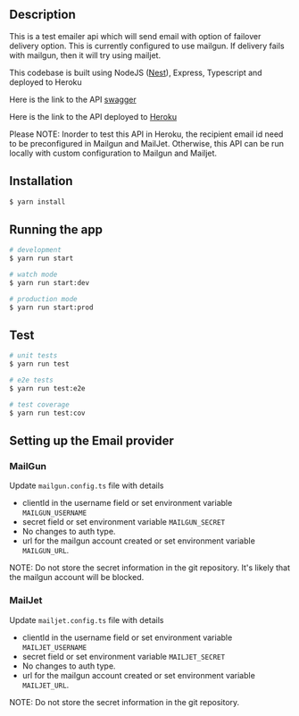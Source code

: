 ## Description

This is a test emailer api which will send email with option of failover delivery option. This is currently configured to use mailgun. If delivery fails with mailgun, then it will try using mailjet.

This codebase is built using NodeJS ([Nest](https://github.com/nestjs/nest)), Express, Typescript and deployed to Heroku

Here is the link to the API [swagger](https://kamesh-emailer-api.herokuapp.com/v1/api/)

Here is the link to the API deployed to [Heroku](https://kamesh-emailer-api.herokuapp.com/v1/api/email)

Please NOTE: Inorder to test this API in Heroku, the recipient email id need to be preconfigured in Mailgun and MailJet. Otherwise, this API can be run locally with custom configuration to Mailgun and Mailjet.

## Installation

```bash
$ yarn install
```

## Running the app

```bash
# development
$ yarn run start

# watch mode
$ yarn run start:dev

# production mode
$ yarn run start:prod
```

## Test

```bash
# unit tests
$ yarn run test

# e2e tests
$ yarn run test:e2e

# test coverage
$ yarn run test:cov
```

## Setting up the Email provider

### MailGun

Update `mailgun.config.ts` file with details

- clientId in the username field or set environment variable `MAILGUN_USERNAME`
- secret field or set environment variable `MAILGUN_SECRET`
- No changes to auth type.
- url for the mailgun account created or set environment variable `MAILGUN_URL`.

NOTE: Do not store the secret information in the git repository. It's likely that the mailgun account will be blocked.

### MailJet

Update `mailjet.config.ts` file with details

- clientId in the username field or set environment variable `MAILJET_USERNAME`
- secret field or set environment variable `MAILJET_SECRET`
- No changes to auth type.
- url for the mailgun account created or set environment variable `MAILJET_URL`.

NOTE: Do not store the secret information in the git repository.
